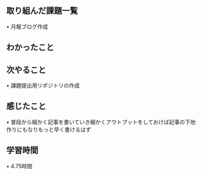 ## 取り組んだ課題一覧
• 月報ブログ作成

## わかったこと

## 次やること
• 課題提出用リポジトリの作成


## 感じたこと
• 普段から細かく記事を書いていき細かくアウトプットをしておけば記事の下地作りにもなりもっと早く書けるはず

## 学習時間
• 4.75時間
